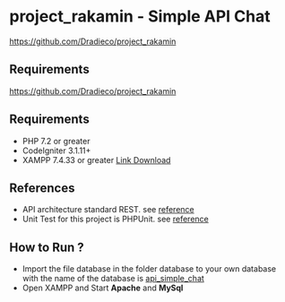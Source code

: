 # project_rakamin - Simple API Chat

https://github.com/Dradieco/project_rakamin

## Requirements

https://github.com/Dradieco/project_rakamin

## Requirements

- PHP 7.2 or greater
- CodeIgniter 3.1.11+
- XAMPP 7.4.33 or greater [Link Download](https://www.apachefriends.org/download.html)

## References

- API architecture standard REST. see [reference](https://github.com/chriskacerguis/codeigniter-restserver)
- Unit Test for this project is PHPUnit. see [reference](https://github.com/kenjis/ci-phpunit-test)

## How to Run ?

- Import the file database in the folder database to your own database with the name of the database is [api_simple_chat](https://github.com/Dradieco/project_rakamin/tree/main/database)
- Open XAMPP and Start **Apache** and **MySql**
